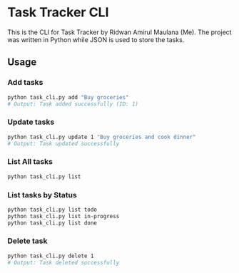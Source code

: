 # Task Tracker CLI

This is the CLI for Task Tracker by Ridwan Amirul Maulana (Me). The project was written in Python while JSON is used to store the tasks.

## Usage

### Add tasks 
```sh
python task_cli.py add "Buy groceries"
# Output: Task added successfully (ID: 1)
```

### Update tasks 
```sh
python task_cli.py update 1 "Buy groceries and cook dinner"
# Output: Task updated successfully
```

### List All tasks 
```sh
python task_cli.py list
```

### List tasks by Status
```sh
python task_cli.py list todo
python task_cli.py list in-progress
python task_cli.py list done
```

### Delete task 
```sh
python task_cli.py delete 1
# Output: Task deleted successfully
```